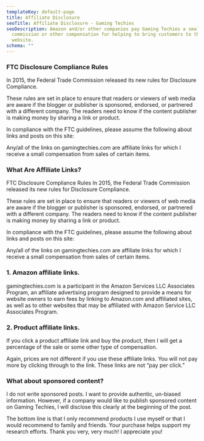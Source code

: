 ```yaml
---
templateKey: default-page
title: Affiliate Disclosure
seoTitle: Affiliate Disclosure - Gaming Techies
seoDescription: Amazon and/or other companies pay Gaming Techies a small
  commission or other compensation for helping to bring customers to their
  website.
schema: ""
---
```

### FTC Disclosure Compliance Rules

In 2015, the Federal Trade Commission released its new rules for Disclosure Compliance.

These rules are set in place to ensure that readers or viewers of web media are aware if the blogger or publisher is sponsored, endorsed, or partnered with a different company. The readers need to know if the content publisher is making money by sharing a link or product.

In compliance with the FTC guidelines, please assume the following about links and posts on this site:

Any/all of the links on gamingtechies.com are affiliate links for which I receive a small compensation from sales of certain items.

### What Are Affiliate Links?

FTC Disclosure Compliance Rules In 2015, the Federal Trade Commission released its new rules for Disclosure Compliance.

These rules are set in place to ensure that readers or viewers of web media are aware if the blogger or publisher is sponsored, endorsed, or partnered with a different company. The readers need to know if the content publisher is making money by sharing a link or product.

In compliance with the FTC guidelines, please assume the following about links and posts on this site:

Any/all of the links on gamingtechies.com are affiliate links for which I receive a small compensation from sales of certain items.

### 1. Amazon affiliate links.

gamingtechies.com is a participant in the Amazon Services LLC Associates Program, an affiliate advertising program designed to provide a means for website owners to earn fees by linking to Amazon.com and affiliated sites, as well as to other websites that may be affiliated with Amazon Service LLC Associates Program.

### 2. Product affiliate links.

If you click a product affiliate link and buy the product, then I will get a percentage of the sale or some other type of compensation.

Again, prices are not different if you use these affiliate links. You will not pay more by clicking through to the link. These links are not “pay per click.”

### What about sponsored content?

I do not write sponsored posts. I want to provide authentic, un-biased information. However, if a company would like to publish sponsored content on Gaming Techies, I will disclose this clearly at the beginning of the post.

The bottom line is that I only recommend products I use myself or that I would recommend to family and friends. Your purchase helps support my research efforts. Thank you very, very much! I appreciate you!